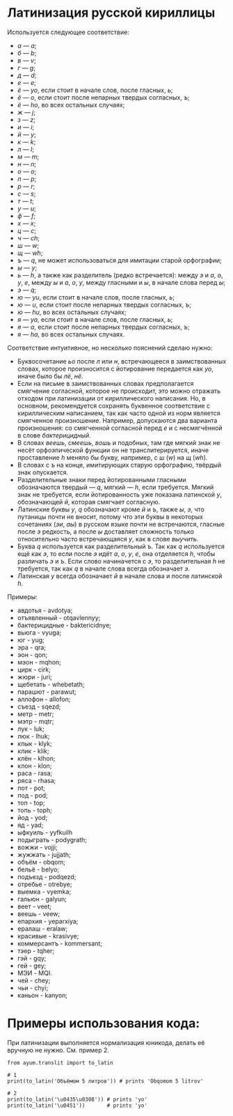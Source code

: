 Латинизация русской кириллицы
=============================

Используется следующее соответствие:
- *а* —  *a*;
- *б* —  *b*;
- *в* —  *v*;
- *г* —  *g*;
- *д* —  *d*;
- *е* —  *e*;
- *ё* — *yo*, если стоит в начале слов, после гласных, *ь*;
- *ё* —  *o*, если стоит после непарных твердых согласных, *ъ*;
- *ё* — *ho*, во всех остальных случаях;
- *ж* —  *j*;
- *з* —  *z*;
- *и* —  *i*;
- *й* —  *y*;
- *к* —  *k*;
- *л* —  *l*;
- *м* —  *m*;
- *н* —  *n*;
- *о* —  *o*;
- *п* —  *p*;
- *р* —  *r*;
- *с* —  *s*;
- *т* —  *t*;
- *у* —  *u*;
- *ф* —  *f*;
- *х* —  *x*;
- *ц* —  *c*;
- *ч* — *ch*;
- *ш* —  *w*;
- *щ* — *wh*;
- *ъ* —  *q*, не может использоваться для имитации старой орфографии;
- *ы* —  *y*;
- *ь* —  *h*, а также как разделитель (редко встречается): между *э* и *а*, *о*, *у*, *е*, между *ы* и *а*, *о*, *у*, между гласными и *ы*, в начале слова перед *ы*;
- *э* —  *q*;
- *ю* — *yu*, если стоит в начале слов, после гласных, *ь*;
- *ю* —  *u*, если стоит после непарных твердых согласных, *ъ*;
- *ю* — *hu*, во всех остальных случаях;
- *я* — *ya*, если стоит в начале слов, после гласных, *ь*;
- *я* — *a*, если стоит после непарных твердых согласных, *ъ*;
- *я* — *ha*, во всех остальных случаях.

Соответствие интуитивное, но несколько пояснений сделаю нужно: 
- Буквосочетание *ьо* после *л* или *н*, встречающееся в заимствованных словах, которое произносится с йотирование передается как *yo*, иначе было бы *лё*, *нё*.
- Если на письме в заимствованных словах предполагается смягчение согласной, которое не происходит, это можно отражать отходом при латинизации от кириллического написания. Но, в основном, рекомендуется сохранять буквенное соответствие с кириллическим написанием, так как часто одной из норм является смягченное произношение. Например, допускаются два варианта произношения: со смягченной согласной перед *е* и с несмягчённой в слове *бактерицидный*.
- В словах *веешь*, *смеешь*, *вошь* и подобных, там где мягкий знак не несёт орфоэпической функции он не транслитерируется, иначе проставление *h* меняло бы букву, например, с *ш* (*w*) на *щ* (*wh*).
- В словах с *ъ* на конце, имитирующих старую орфографию, твёрдый знак опускается.
- Разделительные знаки перед йотированными гласными обозначаются твердый — *q*, мягкий — *h*, если требуется. Мягкий знак не требуется, если йотированность уже показана латинской *y*, обозначающей *й*, которая смягчает согласную.
- Латинские буквы *y*, *q* обозначают кроме *й* и *ъ*, также *ы*, *э*, что путаницы почти не вносит, потому что эти буквы в некоторых сочетаниях (*эи*, *аы*) в русском языке почти не встречаются, гласные после *э* редкость, а после *ы* доставляет сложность только относительно часто встречающаяся *у*, как в слове *выучить*.
- Буква *q* используется как разделительный *ъ*. Так как *q* используется ещё как *э*, то если после *э* идёт *а*, *о*, *у*, *е*, она отделяется *h*, чтобы различать *э* и *ъ*. Если слово начиначется с *э*, то разделительная *h* не требуется, так как *q*  в начале слова всегда обозначает *э*.
- Латинская *y* всегда обозначает *й* в начале слова и после латинской *h*. 

Примеры:

- авдотья - avdotya;
- отъявленный - otqavlennyy;
- бактерицидные - baktericidnye;
- вьюга - vyuga;
- юг - yug;
- эра - qra;
- эон - qon;
- мэон - mqhon;
- цирк - cirk;
- жюри - juri;
- щебетать - whebetath;
- парашют - parawut;
- аллофон - allofon;
- съезд - sqezd;
- метр - metr;
- мэтр - mqtr;
- лук - luk;
- люк - lhuk;
- клык - klyk;
- клик - klik;
- клён - klhon;
- клон - klon;
- раса - rasa;
- ряса - rhasa;
- пот - pot;
- под - pod;
- топ - top;
- топь - toph;
- йод - yod;
- яд - yad;
- ыфкуиль - yyfkuilh
- подыграть - podygrath;
- вожжи - vojji;
- жужжать - jujjath;
- объём - obqom;
- бельё - belyo;
- подъезд - podqezd;
- отребье - otrebye;
- выемка - vyemka;
- гальюн - galyun;
- веет - veet;
- веешь - veew;
- епархия - yeparxiya;
- ералаш - eralaw;
- красивые - krasivye;
- коммерсантъ - kommersant;
- тэер - tqher;
- гэй - gqy;
- гей - gey;
- МЭИ - MQI.
- чей - chey;
- чьи - chyi;
- каньон - kanyon;

Примеры использования кода:
===========================

При латинизации выполняется нормализация юникода, делать её вручную не нужно. См. пример 2.


```python3
from ayum.translit import to_latin

# 1
print(to_latin('Объёмом 5 литров')) # prints 'Оbqomom 5 litrov'

# 2
print(to_latin('\u0435\u0308')) # prints 'yo'
print(to_latin('\u0451'))       # prints 'yo'

```
